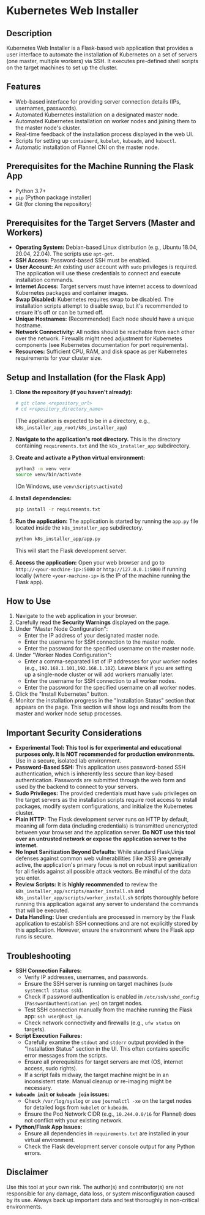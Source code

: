 # Kubernetes Web Installer

## Description
Kubernetes Web Installer is a Flask-based web application that provides a user interface to automate the installation of Kubernetes on a set of servers (one master, multiple workers) via SSH. It executes pre-defined shell scripts on the target machines to set up the cluster.

## Features
*   Web-based interface for providing server connection details (IPs, usernames, passwords).
*   Automated Kubernetes installation on a designated master node.
*   Automated Kubernetes installation on worker nodes and joining them to the master node's cluster.
*   Real-time feedback of the installation process displayed in the web UI.
*   Scripts for setting up `containerd`, `kubelet`, `kubeadm`, and `kubectl`.
*   Automatic installation of Flannel CNI on the master node.

## Prerequisites for the Machine Running the Flask App
*   Python 3.7+
*   `pip` (Python package installer)
*   Git (for cloning the repository)

## Prerequisites for the Target Servers (Master and Workers)
*   **Operating System:** Debian-based Linux distribution (e.g., Ubuntu 18.04, 20.04, 22.04). The scripts use `apt-get`.
*   **SSH Access:** Password-based SSH must be enabled.
*   **User Account:** An existing user account with `sudo` privileges is required. The application will use these credentials to connect and execute installation commands.
*   **Internet Access:** Target servers must have internet access to download Kubernetes packages and container images.
*   **Swap Disabled:** Kubernetes requires swap to be disabled. The installation scripts attempt to disable swap, but it's recommended to ensure it's off or can be turned off.
*   **Unique Hostnames:** (Recommended) Each node should have a unique hostname.
*   **Network Connectivity:** All nodes should be reachable from each other over the network. Firewalls might need adjustment for Kubernetes components (see Kubernetes documentation for port requirements).
*   **Resources:** Sufficient CPU, RAM, and disk space as per Kubernetes requirements for your cluster size.

## Setup and Installation (for the Flask App)

1.  **Clone the repository (if you haven't already):**
    ```bash
    # git clone <repository_url>
    # cd <repository_directory_name>
    ```
    (The application is expected to be in a directory, e.g., `k8s_installer_app_root/k8s_installer_app`)

2.  **Navigate to the application's root directory.** This is the directory containing `requirements.txt` and the `k8s_installer_app` subdirectory.

3.  **Create and activate a Python virtual environment:**
    ```bash
    python3 -m venv venv
    source venv/bin/activate
    ```
    (On Windows, use `venv\Scripts\activate`)

4.  **Install dependencies:**
    ```bash
    pip install -r requirements.txt
    ```

5.  **Run the application:**
    The application is started by running the `app.py` file located inside the `k8s_installer_app` subdirectory.
    ```bash
    python k8s_installer_app/app.py
    ```
    This will start the Flask development server.

6.  **Access the application:**
    Open your web browser and go to `http://<your-machine-ip>:5000` or `http://127.0.0.1:5000` if running locally (where `<your-machine-ip>` is the IP of the machine running the Flask app).

## How to Use
1.  Navigate to the web application in your browser.
2.  Carefully read the **Security Warnings** displayed on the page.
3.  Under "Master Node Configuration":
    *   Enter the IP address of your designated master node.
    *   Enter the username for SSH connection to the master node.
    *   Enter the password for the specified username on the master node.
4.  Under "Worker Nodes Configuration":
    *   Enter a comma-separated list of IP addresses for your worker nodes (e.g., `192.168.1.101,192.168.1.102`). Leave blank if you are setting up a single-node cluster or will add workers manually later.
    *   Enter the username for SSH connection to all worker nodes.
    *   Enter the password for the specified username on all worker nodes.
5.  Click the "Install Kubernetes" button.
6.  Monitor the installation progress in the "Installation Status" section that appears on the page. This section will show logs and results from the master and worker node setup processes.

## Important Security Considerations

*   **Experimental Tool:** **This tool is for experimental and educational purposes only. It is NOT recommended for production environments.** Use in a secure, isolated lab environment.
*   **Password-Based SSH:** This application uses password-based SSH authentication, which is inherently less secure than key-based authentication. Passwords are submitted through the web form and used by the backend to connect to your servers.
*   **Sudo Privileges:** The provided credentials must have `sudo` privileges on the target servers as the installation scripts require root access to install packages, modify system configurations, and initialize the Kubernetes cluster.
*   **Plain HTTP:** The Flask development server runs on HTTP by default, meaning all form data (including credentials) is transmitted unencrypted between your browser and the application server. **Do NOT use this tool over an untrusted network or expose the application server to the internet.**
*   **No Input Sanitization Beyond Defaults:** While standard Flask/Jinja defenses against common web vulnerabilities (like XSS) are generally active, the application's primary focus is not on robust input sanitization for all fields against all possible attack vectors. Be mindful of the data you enter.
*   **Review Scripts:** It is **highly recommended** to review the `k8s_installer_app/scripts/master_install.sh` and `k8s_installer_app/scripts/worker_install.sh` scripts thoroughly before running this application against any server to understand the commands that will be executed.
*   **Data Handling:** User credentials are processed in memory by the Flask application to establish SSH connections and are not explicitly stored by this application. However, ensure the environment where the Flask app runs is secure.

## Troubleshooting
*   **SSH Connection Failures:**
    *   Verify IP addresses, usernames, and passwords.
    *   Ensure the SSH server is running on target machines (`sudo systemctl status ssh`).
    *   Check if password authentication is enabled in `/etc/ssh/sshd_config` (`PasswordAuthentication yes`) on target nodes.
    *   Test SSH connection manually from the machine running the Flask app: `ssh user@host_ip`.
    *   Check network connectivity and firewalls (e.g., `ufw status` on targets).
*   **Script Execution Failures:**
    *   Carefully examine the `stdout` and `stderr` output provided in the "Installation Status" section in the UI. This often contains specific error messages from the scripts.
    *   Ensure all prerequisites for target servers are met (OS, internet access, sudo rights).
    *   If a script fails midway, the target machine might be in an inconsistent state. Manual cleanup or re-imaging might be necessary.
*   **`kubeadm init` or `kubeadm join` issues:**
    *   Check `/var/log/syslog` or use `journalctl -xe` on the target nodes for detailed logs from `kubelet` or `kubeadm`.
    *   Ensure the Pod Network CIDR (e.g., `10.244.0.0/16` for Flannel) does not conflict with your existing network.
*   **Python/Flask App Issues:**
    *   Ensure all dependencies in `requirements.txt` are installed in your virtual environment.
    *   Check the Flask development server console output for any Python errors.

## Disclaimer
Use this tool at your own risk. The author(s) and contributor(s) are not responsible for any damage, data loss, or system misconfiguration caused by its use. Always back up important data and test thoroughly in non-critical environments.

